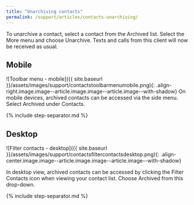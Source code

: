 ```yaml
---
title: "Unarchiving contacts"
permalink: /support/articles/contacts-unarchiving/
---
```


To unarchive a contact, select a contact from the Archived list. Select the More menu and choose Unarchive. Texts and calls from this client will now be received as usual.

## Mobile

![Toolbar menu - mobile]({{ site.baseurl }}/assets/images/support/contactstoolbarmenumobile.png){: .align-right.image.image--article.image.image--article.image--with-shadow} On mobile devices, archived contacts can be accessed via the side menu. Select Archived under Contacts.

{% include step-separator.md %}

## Desktop

![Filter contacts - desktop]({{ site.baseurl }}/assets/images/support/contactsfiltercontactsdesktop.png){: .align-center.image.image--article.image.image--article.image--with-shadow}

In desktop view, archived contacts can be accessed by clicking the Filter Contacts icon when viewing your contact list. Choose Archived from this drop-down.

{% include step-separator.md %}
